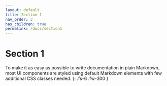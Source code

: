 ```yaml
---
layout: default
title: Section 1
nav_order: 3
has_children: true
permalink: /docs/section1
---
```


# Section 1

To make it as easy as possible to write documentation in plain Markdown, most UI components are styled using default Markdown elements with few additional CSS classes needed.
{: .fs-6 .fw-300 }